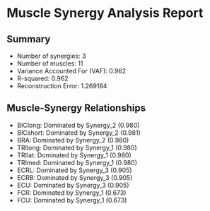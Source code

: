 # Muscle Synergy Analysis Report

## Summary
- Number of synergies: 3
- Number of muscles: 11
- Variance Accounted For (VAF): 0.962
- R-squared: 0.962
- Reconstruction Error: 1.269184

## Muscle-Synergy Relationships

- BIClong: Dominated by Synergy_2 (0.980)
- BICshort: Dominated by Synergy_2 (0.981)
- BRA: Dominated by Synergy_2 (0.980)
- TRIlong: Dominated by Synergy_1 (0.980)
- TRIlat: Dominated by Synergy_1 (0.980)
- TRImed: Dominated by Synergy_1 (0.980)
- ECRL: Dominated by Synergy_3 (0.905)
- ECRB: Dominated by Synergy_3 (0.905)
- ECU: Dominated by Synergy_3 (0.905)
- FCR: Dominated by Synergy_1 (0.673)
- FCU: Dominated by Synergy_1 (0.673)